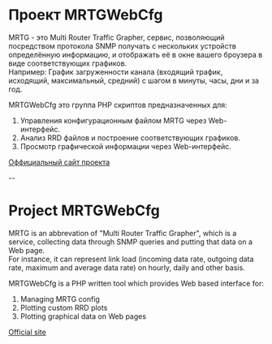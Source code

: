 Проект MRTGWebCfg
=================

MRTG - это Multi Router Traffic Grapher, сервис, позволяющий посредством протокола SNMP получать с нескольких устройств определённую информацию, и отображать её в окне вашего броузера в виде соответствующих графиков.<br>
Например: График загруженности канала (входящий трафик, исходящий, максимальный, средний) с шагом в минуты, часы, дни и за год.

MRTGWebCfg это группа PHP скриптов предназначенных для:

1. Управления конфигурационным файлом MRTG через Web-интерфейс.
2. Анализ RRD файлов и построение соответствующих графиков.
3. Просмотр графической информации через Web-интерфейс. 

<a href="http://novell.chel.ru/start.php?dir=plugin/project/mrtgwebcfg&app=main&lng=russian">Оффициальный сайт проекта</a>

--

Project MRTGWebCfg 
==================

MRTG is an abbrevation of "Multi Router Traffic Grapher", which is a service, collecting data through SNMP queries and putting that data on a Web page.<br>
For instance, it can represent link load (incoming data rate, outgoing data rate, maximum and average data rate) on hourly, daily and other basis.

MRTGWebCfg is a PHP written tool which provides Web based interface for:

1. Managing MRTG config
2. Plotting custom RRD plots
3. Plotting graphical data on Web pages 

<a href="http://novell.chel.ru/start.php?dir=plugin/project/mrtgwebcfg&app=main&lng=english">Official site</a>

